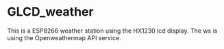 # GLCD_weather
This is a ESP8266 weather station using the HX1230 lcd display. The ws is using the Openweathermap API service.
